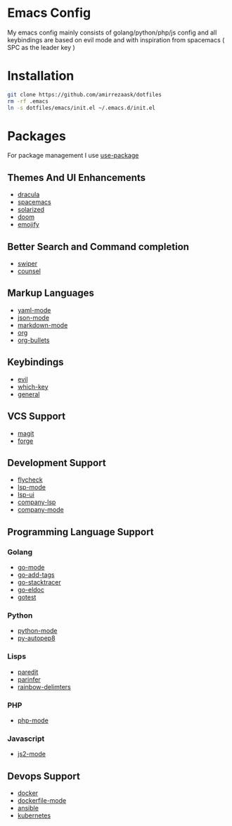 # Emacs Config
My emacs config mainly consists of golang/python/php/js config and all keybindings are based on evil mode and with inspiration from spacemacs ( SPC as the leader key )
# Installation
```bash 
git clone https://github.com/amirrezaask/dotfiles
rm -rf .emacs
ln -s dotfiles/emacs/init.el ~/.emacs.d/init.el
```
# Packages
For package management I use [use-package](https://github.com/jwiegley/use-package)
## Themes And UI Enhancements
* [dracula](https://github.com/dracula/emacs)
* [spacemacs](https://github.com/nashamri/spacemacs-theme)
* [solarized](https://github.com/bbatsov/solarized-emacs)
* [doom](https://github.com/hlissner/emacs-doom-themes)
* [emojify](https://github.com/iqbalansari/emacs-emojify)
## Better Search and Command completion
* [swiper](https://github.com/abo-abo/swiper)
* [counsel](https://github.com/abo-abo/swiper)
## Markup Languages
* [yaml-mode](https://github.com/yoshiki/yaml-mode)
* [json-mode](https://github.com/joshwnj/json-mode)
* [markdown-mode](https://github.com/defunkt/markdown-mode)
* [org](https://orgmode.org/)
* [org-bullets](https://github.com/sabof/org-bullets)
## Keybindings
* [evil](https://github.com/emacs-evil/evil)
* [which-key](https://github.com/justbur/emacs-which-key)
* [general](https://github.com/noctuid/general.el)
## VCS Support
* [magit](https://github.com/magit/magit)
* [forge](https://github.com/magit/forge)
## Development Support
* [flycheck](https://github.com/flycheck/flycheck)
* [lsp-mode](https://github.com/emacs-lsp/lsp-mode)
* [lsp-ui](https://github.com/emacs-lsp/lsp-ui)
* [company-lsp](https://github.com/tigersoldier/company-lsp)
* [company-mode](https://github.com/company-mode/company-mode)
## Programming Language Support
### Golang
* [go-mode](https://github.com/dominikh/go-mode.el)
* [go-add-tags](https://github.com/syohex/emacs-go-add-tags)
* [go-stacktracer](https://github.com/samertm/go-stacktracer.el)
* [go-eldoc](https://github.com/syohex/emacs-go-eldoc)
* [gotest](https://github.com/nlamirault/gotest.el)
### Python
* [python-mode](Built-in)
* [py-autopep8](https://github.com/paetzke/py-autopep8.el)
### Lisps
* [paredit](https://www.emacswiki.org/emacs/ParEdit)
* [parinfer](https://github.com/DogLooksGood/parinfer-mode)
* [rainbow-delimters](https://github.com/Fanael/rainbow-delimiters)
### PHP
* [php-mode](https://github.com/emacs-php/php-mode)
### Javascript
* [js2-mode](https://github.com/mooz/js2-mode)
## Devops Support
* [docker](https://github.com/Silex/docker.el)
* [dockerfile-mode](https://github.com/spotify/dockerfile-mode)
* [ansible](https://github.com/k1LoW/emacs-ansible)
* [kubernetes](https://github.com/chrisbarrett/kubernetes-el)

